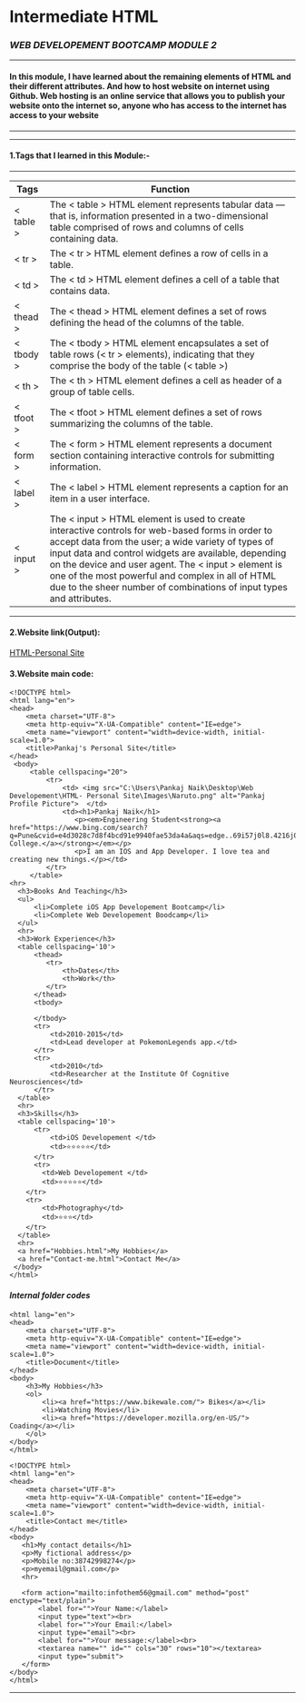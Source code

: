# Intermediate HTML
### _WEB DEVELOPEMENT BOOTCAMP MODULE 2_
---
<!-- blockcode-->
#### __In this module, I have learned about the remaining elements of HTML and their different attributes. And how to host website on internet using Github. Web hosting is an online service that allows you to publish your website onto the internet so, anyone who has access to the internet has access to your website__

___
___
<!-- ol-->
<!-- blockquote -->
#### __1.Tags that I learned in this Module:-__
___
 <!-- Tables-->
 |Tags   |Function|
 |-------|--------|
 |< table >|The < table > HTML element represents tabular data — that is, information presented in a two-dimensional table comprised of rows and columns of cells containing data.|
|< tr  > |The < tr > HTML element defines a row of cells in a table.|
 |< td >|The < td > HTML element defines a cell of a table that contains data.|
 |< thead >|The < thead > HTML element defines a set of rows defining the head of the columns of the table.|
 |< tbody >|The < tbody > HTML element encapsulates a set of table rows (< tr > elements), indicating that they comprise the body of the table (< table >)|
 |< th >|The < th > HTML element defines a cell as header of a group of table cells. |
 |< tfoot > |The < tfoot > HTML element defines a set of rows summarizing the columns of the table.|
 |< form >|The < form > HTML element represents a document section containing interactive controls for submitting information.|
 |< label >|The < label > HTML element represents a caption for an item in a user interface.|
|< input >|The < input > HTML element is used to create interactive controls for web-based forms in order to accept data from the user; a wide variety of types of input data and control widgets are available, depending on the device and user agent. The < input > element is one of the most powerful and complex in all of HTML due to the sheer number of combinations of input types and attributes.|
___

 <!-- ol-->
 <!-- blockquote -->
 #### **2.Website link(Output):**
 <!-- Links -->
[HTML-Personal Site](https://pankajop80.github.io/CV/)



<!-- ol-->
<!-- blockquote -->
#### **3.Website main code:**

```
<!DOCTYPE html>
<html lang="en">
<head>
    <meta charset="UTF-8">
    <meta http-equiv="X-UA-Compatible" content="IE=edge">
    <meta name="viewport" content="width=device-width, initial-scale=1.0">
    <title>Pankaj's Personal Site</title>
</head>
 <body>
     <table cellspacing="20">
         <tr>
             <td> <img src="C:\Users\Pankaj Naik\Desktop\Web Developement\HTML- Personal Site\Images\Naruto.png" alt="Pankaj Profile Picture">  </td>
             <td><h1>Pankaj Naik</h1>      
                <p><em>Engineering Student<strong><a href="https://www.bing.com/search?q=Pune&cvid=e4d3028c7d8f4bcd91e9940fae53da4a&aqs=edge..69i57j0l8.4216j0j1&pglt=43&FORM=ANNTA1&PC=ASTS">Pune College.</a></strong></em></p>
                <p>I am an IOS and App Developer. I love tea and creating new things.</p></td>
         </tr>
     </table>
<hr>
  <h3>Books And Teaching</h3>
  <ul>
      <li>Complete iOS App Developement Bootcamp</li>
      <li>Complete Web Developement Boodcamp</li>
  </ul>
  <hr>
  <h3>Work Experience</h3>
  <table cellspacing='10'>
      <thead>
         <tr>
             <th>Dates</th>
             <th>Work</th>
         </tr>
      </thead>
      <tbody>

      </tbody>
      <tr>
          <td>2010-2015</td>
          <td>Lead developer at PokemonLegends app.</td>
      </tr>
      <tr>
          <td>2010</td>
          <td>Researcher at the Institute Of Cognitive Neurosciences</td>
      </tr>
  </table>
  <hr>
  <h3>Skills</h3>
  <table cellspacing='10'>
      <tr>
          <td>iOS Developement </td>
          <td>⭐⭐⭐⭐⭐</td>
      </tr>
      <tr>
        <td>Web Developement </td>
        <td>⭐⭐⭐⭐⭐</td>
    </tr>
    <tr>
        <td>Photography</td>
        <td>⭐⭐⭐</td>
    </tr>
  </table>
  <hr>
  <a href="Hobbies.html">My Hobbies</a>
  <a href="Contact-me.html">Contact Me</a>
 </body>
</html>

```

<!-- blockquote-->

####  ___Internal folder codes___
```<!DOCTYPE html>
<html lang="en">
<head>
    <meta charset="UTF-8">
    <meta http-equiv="X-UA-Compatible" content="IE=edge">
    <meta name="viewport" content="width=device-width, initial-scale=1.0">
    <title>Document</title>
</head>
<body>
    <h3>My Hobbies</h3>
    <ol>
        <li><a href="https://www.bikewale.com/"> Bikes</a></li>
        <li>Watching Movies</li>
        <li><a href="https://developer.mozilla.org/en-US/"> Coading</a></li>
    </ol>  
</body>
</html>
```
```
<!DOCTYPE html>
<html lang="en">
<head>
    <meta charset="UTF-8">
    <meta http-equiv="X-UA-Compatible" content="IE=edge">
    <meta name="viewport" content="width=device-width, initial-scale=1.0">
    <title>Contact me</title>
</head>
<body>
   <h1>My contact details</h1> 
   <p>My fictional address</p>
   <p>Mobile no:38742998274</p>
   <p>myemail@gmail.com</p>
   <hr>

   <form action="mailto:infothem56@gmail.com" method="post" enctype="text/plain">
       <label for="">Your Name:</label>
       <input type="text"><br>
       <label for="">Your Email:</label>
       <input type="email"><br>
       <label for="">Your message:</label><br>
       <textarea name="" id="" cols="30" rows="10"></textarea>
       <input type="submit">
   </form>
</body>
</html>

```
___
